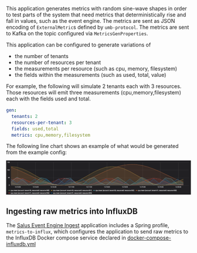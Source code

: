 This application generates metrics with random sine-wave shapes in order to test parts of the
system that need metrics that deterministically rise and fall in values, such as the event engine.
The metrics are sent as JSON encoding of `ExternalMetric`s defined by `umb-protocol`. The metrics
are sent to Kafka on the topic configured via `MetricsGenProperties`.

This application can be configured to generate variations of
- the number of tenants
- the number of resources per tenant
- the measurements per resource (such as cpu, memory, filesystem)
- the fields within the measurements (such as used, total, value)

For example, the following will simulate 2 tenants each with 3 resources. Those resources will
emit three measurements (cpu,memory,filesystem) each with the fields used and total.

```yaml
gen:
  tenants: 2
  resources-per-tenant: 3
  fields: used,total
  metrics: cpu,memory,filesystem
```

The following line chart shows an example of what would be generated from the example config:

![](docs/example-viz.png)

## Ingesting raw metrics into InfluxDB

The [Salus Event Engine Ingest](https://github.com/racker/salus-event-engine-ingest) application
includes a Spring profile, `metrics-to-influx`, which configures the application to send raw
metrics to the InfluxDB Docker compose service declared in 
[docker-compose-influxdb.yml](../telemetry-infra/docker-compose-influxdb.yml)